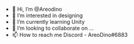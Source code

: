 - 👋 Hi, I’m @Areodino
- 👀 I’m interested in designing
- 🌱 I’m currently learning Unity
- 💞️ I’m looking to collaborate on ...
- 📫 How to reach me Discord - AreoDino#6883

<!---
Areodino/Areodino is a ✨ special ✨ repository because its `README.md` (this file) appears on your GitHub profile.
You can click the Preview link to take a look at your changes.
--->

